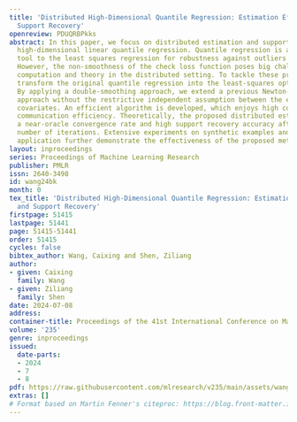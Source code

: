 ```yaml
---
title: 'Distributed High-Dimensional Quantile Regression: Estimation Efficiency and
  Support Recovery'
openreview: PDUQRBPkks
abstract: In this paper, we focus on distributed estimation and support recovery for
  high-dimensional linear quantile regression. Quantile regression is a popular alternative
  tool to the least squares regression for robustness against outliers and data heterogeneity.
  However, the non-smoothness of the check loss function poses big challenges to both
  computation and theory in the distributed setting. To tackle these problems, we
  transform the original quantile regression into the least-squares optimization.
  By applying a double-smoothing approach, we extend a previous Newton-type distributed
  approach without the restrictive independent assumption between the error term and
  covariates. An efficient algorithm is developed, which enjoys high computation and
  communication efficiency. Theoretically, the proposed distributed estimator achieves
  a near-oracle convergence rate and high support recovery accuracy after a constant
  number of iterations. Extensive experiments on synthetic examples and a real data
  application further demonstrate the effectiveness of the proposed method.
layout: inproceedings
series: Proceedings of Machine Learning Research
publisher: PMLR
issn: 2640-3498
id: wang24bk
month: 0
tex_title: 'Distributed High-Dimensional Quantile Regression: Estimation Efficiency
  and Support Recovery'
firstpage: 51415
lastpage: 51441
page: 51415-51441
order: 51415
cycles: false
bibtex_author: Wang, Caixing and Shen, Ziliang
author:
- given: Caixing
  family: Wang
- given: Ziliang
  family: Shen
date: 2024-07-08
address:
container-title: Proceedings of the 41st International Conference on Machine Learning
volume: '235'
genre: inproceedings
issued:
  date-parts:
  - 2024
  - 7
  - 8
pdf: https://raw.githubusercontent.com/mlresearch/v235/main/assets/wang24bk/wang24bk.pdf
extras: []
# Format based on Martin Fenner's citeproc: https://blog.front-matter.io/posts/citeproc-yaml-for-bibliographies/
---
```


